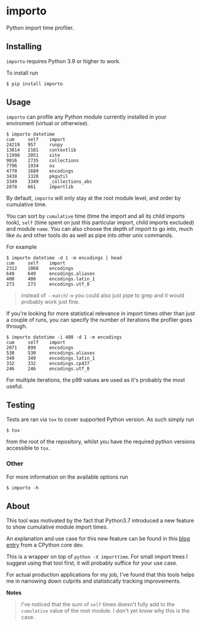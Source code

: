 importo
=======

Python import time profiler.


## Installing

`importo` requires Python 3.9 or higher to work.

To install run

```
$ pip install importo
```

## Usage

`importo` can profile any Python module currently installed in your enviroment (virtual or otherwise).

```
$ importo datetime
cum     self    import
24219   957     runpy
13814   2181    contextlib
11998   2051    site
9016    2735    collections
7796    1934    os
4770    1689    encodings
3438    1328    pkgutil
3349    3349    _collections_abc
2878    661     importlib
```

By default, `importo` will only stay at the root module level, and order by cumulative time.

You can sort by `cumulative` time (time the import and all its child imports took),
`self` (time spent on just this particular import, child imports excluded) and module `name`.
You can also choose the depth of import to go into, much like `du` and other tools do as well as
pipe into other unix commands.

For example
```
$ importo datetime -d 1 -m encodings | head
cum     self    import
2312    1068    encodings
649     649     encodings.aliases
400     400     encodings.latin_1
273     273     encodings.utf_8
```
> instead of `--match`/`-m` you could also just pipe to grep and it would probably work just fine.

If you're looking for more statistical relevance in import times other than just a couple of runs,
you can specify the number of iterations the profiler goes through.

```
$ importo datetime -i 400 -d 1 -m encodings
cum     self    import
2071    899     encodings
530     530     encodings.aliases
349     349     encodings.latin_1
332     332     encodings.cp437
246     246     encodings.utf_8
```

For multiple iterations, the p99 values are used as it's probably the most useful.

## Testing

Tests are ran via `tox` to cover supported Python version.
As such simply run

```
$ tox
```

from the root of the repository, whilst you have the required python versions accessible to `tox`.

### Other

For more information on the available options run

```
$ importo -h
```

## About
This tool was motivated by the fact that Python3.7 introduced a new feature to show cumulative module import times.

An explanation and use case for this new feature can be found in this [blog entry](https://dev.to/methane/how-to-speed-up-python-application-startup-time-nkf) from a CPython core dev.

This is a wrapper on top of `python -X importtime`.
For small import trees I suggest using that tool first, it will probably suffice for your use case.

For actual production applications for my job, I've found that this tools helps me in narrowing down culprits and statistically tracking improvements.


**Notes**
> I've noticed that the sum of `self` times doesn't fully add to the `cumulative` value of the root module. I don't yet know why this is the case.
